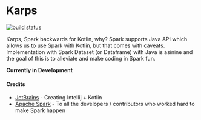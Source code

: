 # __Karps__

[![build status](https://travis-ci.org/souleiman/karps.svg?branch=master)](https://travis-ci.org/souleiman/karps)

Karps, Spark backwards for Kotlin, why? Spark supports Java API which allows us to use Spark with Kotlin, 
but that comes with caveats. Implementation with Spark Dataset (or Dataframe) with Java is asinine and the goal of 
this is to alleviate and make coding in Spark fun.

__Currently in Development__

#### Credits
- [JetBrains](https://github.com/jetbrains/) - Creating Intellij + Kotlin
- [Apache Spark](https://spark.apache.org/) - To all the developers / contributors who worked hard to make Spark happen
